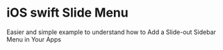 # iOS swift Slide Menu
Easier and simple example to understand how to Add a Slide-out Sidebar Menu in Your Apps

